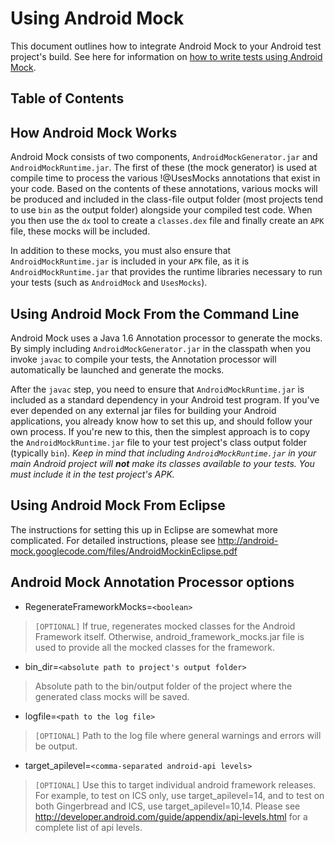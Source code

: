 # Using Android Mock #

This document outlines how to integrate Android Mock to your Android test project's build.  See here for information on [how to write tests using Android Mock](WritingTestsUsingAndroidMock.md).

## Table of Contents ##


## How Android Mock Works ##
Android Mock consists of two components, `AndroidMockGenerator.jar` and `AndroidMockRuntime.jar`.  The first of these (the mock generator) is used at compile time to process the various !@UsesMocks annotations that exist in your code.  Based on the contents of these annotations, various mocks will be produced and included in the class-file output folder (most projects tend to use `bin` as the output folder) alongside your compiled test code.  When you then use the `dx` tool to create a `classes.dex` file and finally create an `APK` file, these mocks will be included.

In addition to these mocks, you must also ensure that `AndroidMockRuntime.jar` is included in your `APK` file, as it is `AndroidMockRuntime.jar` that provides the runtime libraries necessary to run your tests (such as `AndroidMock` and `UsesMocks`).

## Using Android Mock From the Command Line ##
Android Mock uses a Java 1.6 Annotation processor to generate the mocks.  By simply including `AndroidMockGenerator.jar` in the classpath when you invoke `javac` to compile your tests, the Annotation processor will automatically be launched and generate the mocks.

After the `javac` step, you need to ensure that `AndroidMockRuntime.jar` is included as a standard dependency in your Android test program.  If you've ever depended on any external jar files for building your Android applications, you already know how to set this up, and should follow your own process.  If you're new to this, then the simplest approach is to copy the `AndroidMockRuntime.jar` file to your test project's class output folder (typically `bin`). _Keep in mind that including `AndroidMockRuntime.jar` in your main Android project will **not** make its classes available to your tests.  You must include it in the test project's APK._


## Using Android Mock From Eclipse ##
The instructions for setting this up in Eclipse are somewhat more complicated.  For detailed instructions, please see http://android-mock.googlecode.com/files/AndroidMockinEclipse.pdf

## Android Mock Annotation Processor options ##
  * RegenerateFrameworkMocks=`<boolean>`
> `[OPTIONAL]` If true, regenerates mocked classes for the Android Framework itself. Otherwise, android\_framework\_mocks.jar file is used to provide all the mocked classes for the framework.

  * bin\_dir=`<absolute path to project's output folder>`
> Absolute path to the bin/output folder of the project where the generated class mocks will be saved.

  * logfile=`<path to the log file>`
> `[OPTIONAL]` Path to the log file where general warnings and errors will be output.

  * target\_apilevel=`<comma-separated android-api levels>`
> `[OPTIONAL]` Use this to target individual android framework releases. For example, to test on ICS only, use target\_apilevel=14, and to test on both Gingerbread and ICS, use target\_apilevel=10,14. Please see http://developer.android.com/guide/appendix/api-levels.html for a complete list of api levels.